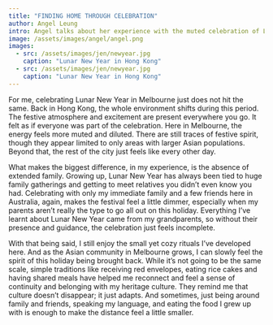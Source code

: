```yaml
---
title: "FINDING HOME THROUGH CELEBRATION"
author: Angel Leung
intro: Angel talks about her experience with the muted celebration of Lunar New Year in Melbourne and how she stays connected to her heritage culture through simple rituals.
image: /assets/images/angel/angel.png
images:
  - src: /assets/images/jen/newyear.jpg
    caption: "Lunar New Year in Hong Kong"
  - src: /assets/images/jen/newyear.jpg
    caption: "Lunar New Year in Hong Kong"
---
```


For me, celebrating Lunar New Year in Melbourne just does not hit the same. Back in Hong Kong, the whole environment shifts during this period. The festive atmosphere and excitement are present everywhere you go. It felt as if everyone was part of the celebration. Here in Melbourne, the energy feels more muted and diluted. There are still traces of festive spirit, though they appear limited to only areas with larger Asian populations. Beyond that, the rest of the city just feels like every other day.

What makes the biggest difference, in my experience, is the absence of extended family. Growing up, Lunar New Year has always been tied to huge family gatherings and getting to meet relatives you didn’t even know you had. Celebrating with only my immediate family and a few friends here in Australia, again, makes the festival feel a little dimmer, especially when my parents aren’t really the type to go all out on this holiday. Everything I’ve learnt about Lunar New Year came from my grandparents, so without their presence and guidance, the celebration just feels incomplete.

With that being said, I still enjoy the small yet cozy rituals I’ve developed here. And as the Asian community in Melbourne grows, I can slowly feel the spirit of this holiday being brought back. While it’s not going to be the same scale, simple traditions like receiving red envelopes, eating rice cakes and having shared meals have helped me reconnect and feel a sense of continuity and belonging with my heritage culture. They remind me that culture doesn’t disappear; it just adapts. And sometimes, just being around family and friends, speaking my language, and eating the food I grew up with is enough to make the distance feel a little smaller.
